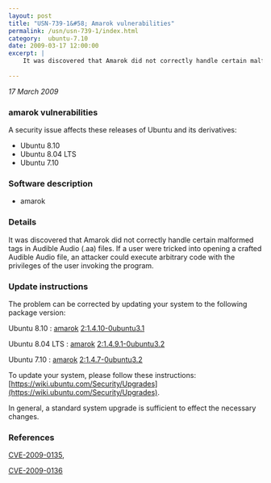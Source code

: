 ```yaml
---
layout: post
title: "USN-739-1&#58; Amarok vulnerabilities"
permalink: /usn/usn-739-1/index.html
category:  ubuntu-7.10
date: 2009-03-17 12:00:00
excerpt: |
    It was discovered that Amarok did not correctly handle certain malformed tags in Audible Audio (.aa) files. If a user were tricked into opening a crafted Audible Audio file, an attacker could execute arbitrary code with the privileges of the user invoking the program. 
    
--- 
```

 
 

*17 March 2009*

### amarok vulnerabilities

A security issue affects these releases of Ubuntu and its derivatives:

* Ubuntu 8.10
* Ubuntu 8.04 LTS
* Ubuntu 7.10

### Software description

* amarok 

### Details

It was discovered that Amarok did not correctly handle certain malformed tags in Audible Audio (.aa) files. If a user were tricked into opening a crafted Audible Audio file, an attacker could execute arbitrary code with the privileges of the user invoking the program. 

### Update instructions

The problem can be corrected by updating your system to the following package version:

Ubuntu 8.10
 : [amarok](https://launchpad.net/ubuntu/+source/amarok) <span> [2:1.4.10-0ubuntu3.1](https://launchpad.net/ubuntu/+source/amarok/2:1.4.10-0ubuntu3.1) </span> 

Ubuntu 8.04 LTS
 : [amarok](https://launchpad.net/ubuntu/+source/amarok) <span> [2:1.4.9.1-0ubuntu3.2](https://launchpad.net/ubuntu/+source/amarok/2:1.4.9.1-0ubuntu3.2) </span> 

Ubuntu 7.10
 : [amarok](https://launchpad.net/ubuntu/+source/amarok) <span> [2:1.4.7-0ubuntu3.2](https://launchpad.net/ubuntu/+source/amarok/2:1.4.7-0ubuntu3.2) </span> 

To update your system, please follow these instructions: [https://wiki.ubuntu.com/Security/Upgrades](https://wiki.ubuntu.com/Security/Upgrades).

In general, a standard system upgrade is sufficient to effect the necessary changes. 

### References

 
 [CVE-2009-0135](http://people.ubuntu.com/~ubuntu-security/cve/CVE-2009-0135), 

 [CVE-2009-0136](http://people.ubuntu.com/~ubuntu-security/cve/CVE-2009-0136)
 

